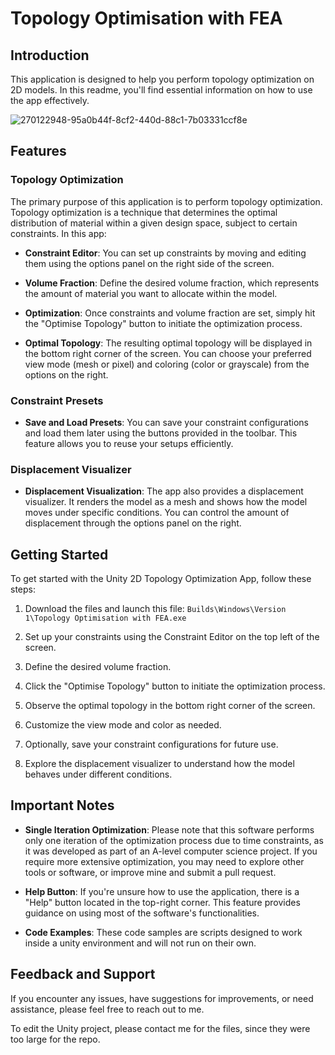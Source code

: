 # Topology Optimisation with FEA

## Introduction

This application is designed to help you perform topology optimization on 2D models. In this readme, you'll find essential information on how to use the app effectively.

![270122948-95a0b44f-8cf2-440d-88c1-7b03331ccf8e](https://github.com/James-Bray19/Topology-Optimisation/assets/47334864/187feda0-55b9-411f-8ac5-75af1fcfdc84)

## Features

### Topology Optimization

The primary purpose of this application is to perform topology optimization. Topology optimization is a technique that determines the optimal distribution of material within a given design space, subject to certain constraints. In this app:

- **Constraint Editor**: You can set up constraints by moving and editing them using the options panel on the right side of the screen.

- **Volume Fraction**: Define the desired volume fraction, which represents the amount of material you want to allocate within the model.

- **Optimization**: Once constraints and volume fraction are set, simply hit the "Optimise Topology" button to initiate the optimization process.

- **Optimal Topology**: The resulting optimal topology will be displayed in the bottom right corner of the screen. You can choose your preferred view mode (mesh or pixel) and coloring (color or grayscale) from the options on the right.

### Constraint Presets

- **Save and Load Presets**: You can save your constraint configurations and load them later using the buttons provided in the toolbar. This feature allows you to reuse your setups efficiently.

### Displacement Visualizer

- **Displacement Visualization**: The app also provides a displacement visualizer. It renders the model as a mesh and shows how the model moves under specific conditions. You can control the amount of displacement through the options panel on the right.

## Getting Started

To get started with the Unity 2D Topology Optimization App, follow these steps:

1. Download the files and launch this file: `Builds\Windows\Version 1\Topology Optimisation with FEA.exe`

2. Set up your constraints using the Constraint Editor on the top left of the screen.

3. Define the desired volume fraction.

4. Click the "Optimise Topology" button to initiate the optimization process.

5. Observe the optimal topology in the bottom right corner of the screen.

6. Customize the view mode and color as needed.

7. Optionally, save your constraint configurations for future use.

8. Explore the displacement visualizer to understand how the model behaves under different conditions.

## Important Notes

- **Single Iteration Optimization**: Please note that this software performs only one iteration of the optimization process due to time constraints, as it was developed as part of an A-level computer science project. If you require more extensive optimization, you may need to explore other tools or software, or improve mine and submit a pull request.

- **Help Button**: If you're unsure how to use the application, there is a "Help" button located in the top-right corner. This feature provides guidance on using most of the software's functionalities.

- **Code Examples**: These code samples are scripts designed to work inside a unity environment and will not run on their own.

## Feedback and Support

If you encounter any issues, have suggestions for improvements, or need assistance, please feel free to reach out to me.

To edit the Unity project, please contact me for the files, since they were too large for the repo.
